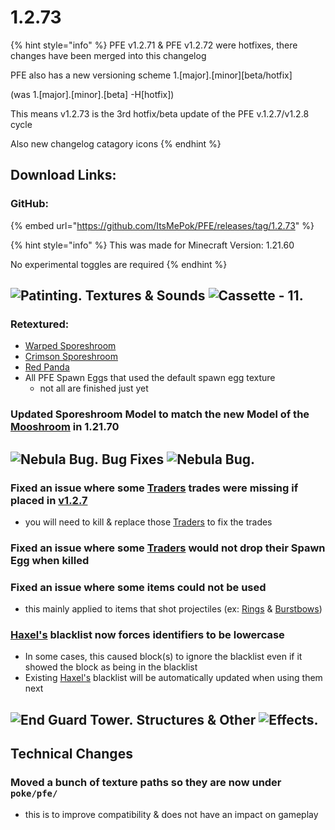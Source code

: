 # 1.2.73

{% hint style="info" %}
PFE v1.2.71 & PFE v1.2.72 were hotfixes, there changes have been merged into this changelog

PFE also has a new versioning scheme 1.\[major].\[minor]\[beta/hotfix]&#x20;

(was 1.\[major].\[minor].\[beta] -H\[hotfix])

This means v1.2.73 is the 3rd hotfix/beta update of the PFE v.1.2.7/v1.2.8 cycle



Also new changelog catagory icons
{% endhint %}



## Download Links:

### GitHub:

{% embed url="https://github.com/ItsMePok/PFE/releases/tag/1.2.73" %}

{% hint style="info" %}
This was made for Minecraft Version: 1.21.60

No experimental toggles are required
{% endhint %}



## <img src="https://minecraft.wiki/images/thumb/Painting_JE2_BE2.png/150px-Painting_JE2_BE2.png?45334" alt="Patinting." data-size="line"> **Textures & Sounds**﻿﻿ <picture><source srcset="https://github.com/user-attachments/assets/34b07696-af86-4a48-bf19-a97ab0dc4516" media="(prefers-color-scheme: dark)"><img src="https://github.com/user-attachments/assets/2899fc15-710e-4530-a3f3-17b87699a2a6" alt="Cassette - 11." data-size="line"></picture>

### Retextured:

* [Warped Sporeshroom](../../mobs/passive-mobs/warped-sporeshroom.md)
* [Crimson Sporeshroom](../../mobs/passive-mobs/crimson-sporeshroom.md)
* [Red Panda](../../mobs/neutral-mobs/red-panda.md)
* All PFE Spawn Eggs that used the default spawn egg texture
  * not all are finished just yet

### Updated Sporeshroom Model to match the new Model of the [Mooshroom](https://minecraft.wiki/w/Mooshroom) in 1.21.70



## <img src="https://github.com/user-attachments/assets/67865697-1f10-48c2-a6fa-f8f0709bea94" alt="Nebula Bug." data-size="line"> **Bug Fixes**  <img src="https://github.com/user-attachments/assets/67865697-1f10-48c2-a6fa-f8f0709bea94" alt="Nebula Bug." data-size="line">

### Fixed an issue where some [Traders](../../mobs/traders/) trades were missing if placed in [v1.2.7](../full-releases/v1.2.7.md)

* you will need to kill & replace those [Traders](../../mobs/traders/) to fix the trades

### Fixed an issue where some [Traders](../../mobs/traders/) would not drop their Spawn Egg when killed

### Fixed an issue where some items could not be used

* this mainly applied to items that shot projectiles (ex: [Rings](../../tools/rings/) & [Burstbows](../../weapons/burstbows/))

### [Haxel's](../../tools/haxel/) blacklist now forces identifiers to be lowercase

* In some cases, this caused block(s) to ignore the blacklist even if it showed the block as being in the blacklist
* Existing [Haxel's](../../tools/haxel/) blacklist will be automatically updated when using them next



## <img src="https://github.com/user-attachments/assets/5343169a-ca09-4e79-b623-7efddc0a2fac" alt="End Guard Tower." data-size="line"> **Structures & Other** <img src="https://github.com/user-attachments/assets/53329be8-f7e5-4c01-b7e4-a27b567c7998" alt="Effects." data-size="line">



## **Technical Changes**

### Moved a bunch of texture paths so they are now under `poke/pfe/`

* this is to improve compatibility & does not have an impact on gameplay

